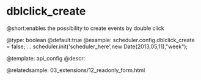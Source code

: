 dblclick_create
=============
@short:enables the possibility to create events by double click
	

@type: boolean
@default:true
@example:
scheduler.config.dblclick_create = false;
...
scheduler.init('scheduler_here',new Date(2013,05,11),"week");


@template:	api_config
@descr:


@relatedsample:
	03_extensions/12_readonly_form.html
